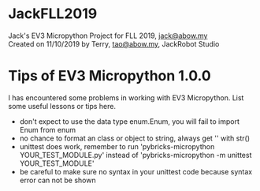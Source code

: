# JackFLL2019

Jack's EV3 Micropython Project for FLL 2019, jack@abow.my   
Created on 11/10/2019 by Terry, tao@abow.my, JackRobot Studio   


# Tips of EV3 Micropython 1.0.0

I has encountered some problems in working with EV3 Micropython. List some useful lessons or tips here.

- don't expect to use the data type enum.Enum, you will fail to import Enum from enum
- no chance to format an class or object to string, always get '' with str() 
- unittest does work, remember to run 'pybricks-micropython YOUR_TEST_MODULE.py' instead of 'pybricks-micropython -m unittest YOUR_TEST_MODULE'
- be careful to make sure no syntax in your unittest code because syntax error can not be shown 
